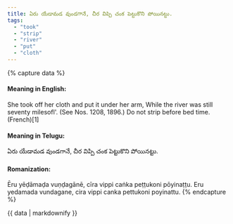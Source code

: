 ```yaml
---
title: ఏరు యేడామడ వుండగానే, చీర విప్పి చంక పెట్టుకొని పోయినట్టు.
tags:
  - "took"
  - "strip"
  - "river"
  - "put"
  - "cloth"
---
```


{% capture data %}
#### Meaning in English:
She took off her cloth and put it under her arm, While the river was still seventy milesofl'.
(See Nos. 1208, 1896.)
Do not strip before bed time. (French)[1]

#### Meaning in Telugu:
ఏరు యేడామడ వుండగానే, చీర విప్పి చంక పెట్టుకొని పోయినట్టు.

#### Romanization:
Ēru yēḍāmaḍa vuṇḍagānē, cīra vippi caṅka peṭṭukoni pōyinaṭṭu.
Eru yedamada vundagane, cira vippi canka pettukoni poyinattu.
{% endcapture %}

{{ data | markdownify }}

